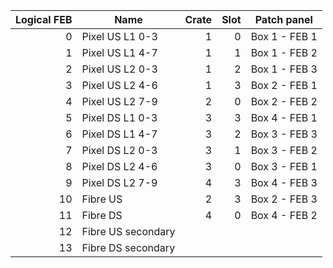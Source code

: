 |Logical FEB | Name             | Crate | Slot | Patch panel  |
|-----------:|------------------|------:|-----:|--------------|
|0           |Pixel US L1 0-3   |      1|     0| Box 1 - FEB 1|
|1           |Pixel US L1 4-7   |      1|     1| Box 1 - FEB 2|
|2           |Pixel US L2 0-3   |      1|     2| Box 1 - FEB 3|
|3           |Pixel US L2 4-6   |      1|     3| Box 2 - FEB 1|
|4           |Pixel US L2 7-9   |      2|     0| Box 2 - FEB 2|
|5           |Pixel DS L1 0-3   |      3|     3| Box 4 - FEB 1|
|6           |Pixel DS L1 4-7   |      3|     2| Box 3 - FEB 3|
|7           |Pixel DS L2 0-3   |      3|     1| Box 3 - FEB 2|
|8           |Pixel DS L2 4-6   |      3|     0| Box 3 - FEB 1|
|9           |Pixel DS L2 7-9   |      4|     3| Box 4 - FEB 3|
|10          |Fibre US          |      2|     3| Box 2 - FEB 3|
|11          |Fibre DS          |      4|     0| Box 4 - FEB 2|
|12          |Fibre US secondary|       |      |              |
|13          |Fibre DS secondary|       |      |              |